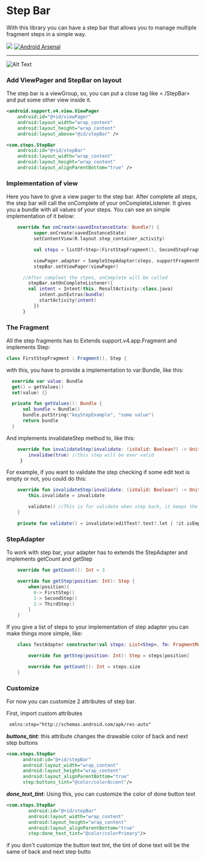 # Step Bar

With this library you can have a step bar that allows you to manage multiple fragment steps in a simple way.

[![](https://jitpack.io/v/roubertedgar/step-bar.svg)](https://jitpack.io/#roubertedgar/step-bar)    [![Android Arsenal]( https://img.shields.io/badge/Android%20Arsenal-Simple%20Step%20Bar-green.svg?style=flat )]( https://android-arsenal.com/details/1/6848 )

----------

![Alt Text](https://media.giphy.com/media/nbOPo5sSZiEmM8YjTc/giphy.gif)

### Add ViewPager and StepBar on layout

The step bar is a viewGroup, so, you can put a close tag like
< /StepBar>
and put some other view inside it.

  ```xml
  <android.support.v4.view.ViewPager
      android:id="@+id/viewPager"
      android:layout_width="wrap_content"
      android:layout_height="wrap_content"
      android:layout_above="@id/stepBar" />

  <com.steps.StepBar
      android:id="@+id/stepBar"
      android:layout_width="wrap_content"
      android:layout_height="wrap_content"
      android:layout_alignParentBottom="true" />
  ```

### Implementation of view
Here you have to give a view pager to the step bar.  After complete all steps, the step bar will call the  onComplete of your onCompleteListener. It gives you a bundle with all values of your steps. You can see an simple implementation of it below:

```kotlin
    override fun onCreate(savedInstanceState: Bundle?) {
          super.onCreate(savedInstanceState)
          setContentView(R.layout.step_container_activity)

          val steps = listOf<Step>(FirstStepFragment(), SecondStepFragment())

          viewPager.adapter = SampleStepAdapter(steps, supportFragmentManager)
          stepBar.setViewPager(viewPager)

      //After compleet the stpes, onComplete will be called
        stepBar.setOnCompleteListener({
    	val intent = Intent(this, ResultActivity::class.java)
            intent.putExtras(bundle)
            startActivity(intent)
          })
      }
  ```

### The Fragment
  All the step fragments has to Extends support.v4.app.Fragment and implements Step:

  ```java
  class FirstStepFragment : Fragment(), Step {
  ```

with this, you have to provide a implementation to var:Bundle, like this:

  ```kotlin
    override var value: Bundle
    get() = getValues()
    set(value) {}

    private fun getValues(): Bundle {
        val bundle = Bundle()
        bundle.putString("keyStepExample", "some value")
        return bundle
    }
```

And implements invalidateStep method to, like this:

```kotlin
    override fun invalidateStep(invalidate: (isValid: Boolean?) -> Unit{
        invalidae(true) //this step will be ever valid
     }
```

For example, if you want to validate the step checking if some edit text is empty or not, you could do this:

```kotlin
    override fun invalidateStep(invalidate: (isValid: Boolean?) -> Unit) {
        this.invalidate = invalidate

        validate() //This is for validate when step back, it keeps the previous valid step valid
    }

    private fun validate() = invalidate(editText?.text?.let { !it.isEmpty() })
```

### StepAdapter
To work with step bar, your adapter has to extends the StepAdapter and implements getCount and getStep

```kotlin
    override fun getCount(): Int = 3
```
```kotlin
    override fun getStep(position: Int): Step {
        when(position){
          0-> FirstStep()
          1-> SecondStep()
          2-> ThirdStep()
        }
    }
```

If you give a list of steps to your implementation of step adapter you can make things more simple, like:

```kotlin
    class TestAdapter constructor(val steps: List<Step>, fm: FragmentManager) : StepAdapter(fm) {

        override fun getStep(position: Int): Step = steps[position]

        override fun getCount(): Int = steps.size
    }
```

### Customize
For now you can customize 2 attributes of step bar.

First, import custom attributes
```xml
 xmlns:step="http://schemas.android.com/apk/res-auto"
 ```

***buttons_tint***: this attribute changes the drawable color of back and next step buttons

```xml
<com.steps.StepBar
      android:id="@+id/stepBar"
      android:layout_width="wrap_content"
      android:layout_height="wrap_content"
      android:layout_alignParentBottom="true"
      step:buttons_tint="@color/colorAccent"/>
```

***done_text_tint***: Using this, you can customize the color of done button text
```xml
<com.steps.StepBar
        android:id="@+id/stepBar"
        android:layout_width="wrap_content"
        android:layout_height="wrap_content"
        android:layout_alignParentBottom="true"
        step:done_text_tint="@color/colorPrimary"/>
```


if you don't customize the button text tint, the tint of done text will be the same of back and next step butto
